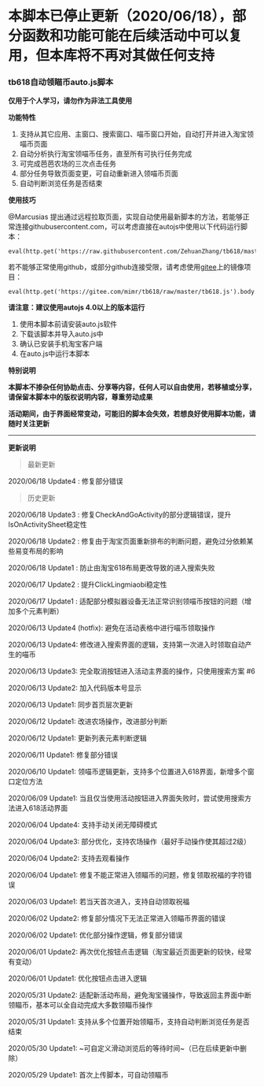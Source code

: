# 本脚本已停止更新（2020/06/18），部分函数和功能可能在后续活动中可以复用，但本库将不再对其做任何支持 

### tb618自动领瞄币auto.js脚本
**仅用于个人学习，请勿作为非法工具使用**

**功能特性**

1. 支持从其它应用、主窗口、搜索窗口、喵币窗口开始，自动打开并进入淘宝领喵币页面
2. 自动分析执行淘宝领喵币任务，直至所有可执行任务完成
3. 可完成芭芭农场的三次点击任务
4. 部分任务导致页面变更，可自动重新进入领喵币页面
5. 自动判断浏览任务是否结束

**使用技巧**

@Marcusias 提出通过远程拉取页面，实现自动使用最新脚本的方法，若能够正常连接githubusercontent.com，可以考虑直接在autojs中使用以下代码运行脚本：
```
eval(http.get('https://raw.githubusercontent.com/ZehuanZhang/tb618/master/tb618.js').body.string());
```
若不能够正常使用github，或部分github连接受限，请考虑使用[gitee](https://gitee.com/mimr/tb618)上的镜像项目：
```
eval(http.get('https://gitee.com/mimr/tb618/raw/master/tb618.js').body.string())
```
**请注意：建议使用autojs 4.0以上的版本运行**

1. 使用本脚本前请安装auto.js软件
2. 下载该脚本并导入auto.js中
3. 确认已安装手机淘宝客户端
4. 在auto.js中运行本脚本

**特别说明**

**本脚本不掺杂任何协助点击、分享等内容，任何人可以自由使用，若移植或分享，请保留本脚本中的版权说明内容，尊重劳动成果**

**活动期间，由于界面经常变动，可能旧的脚本会失效，若想良好使用脚本功能，请随时关注更新**

-----
**更新说明**

> 最新更新

2020/06/18 Update4 : 修复部分错误

> 历史更新

2020/06/18 Update3 : 修复CheckAndGoActivity的部分逻辑错误，提升IsOnActivitySheet稳定性

2020/06/18 Update2 : 修复由于淘宝页面重新排布的判断问题，避免过分依赖某些易变布局的影响

2020/06/18 Update1 : 防止由淘宝618布局更改导致的进入搜索失败

2020/06/17 Update2 : 提升ClickLingmiaobi稳定性

2020/06/17 Update1 : 适配部分模拟器设备无法正常识别领喵币按钮的问题（增加多个元素判断）

2020/06/13 Update4 (hotfix): 避免在活动表格中进行喵币领取操作

2020/06/13 Update4: 修改进入搜索界面的逻辑，支持第一次进入时领取自动产生的喵币

2020/06/13 Update3: 完全取消按钮进入活动主界面的操作，只使用搜索方案 #6

2020/06/13 Update2: 加入代码版本号显示

2020/06/13 Update1: 同步首页层次更新

2020/06/12 Update1: 改进农场操作，改进部分判断

2020/06/12 Update1: 更新列表元素判断逻辑

2020/06/11 Update1: 修复部分错误

2020/06/10 Update1: 领喵币逻辑更新，支持多个位置进入618界面，新增多个窗口定位方法

2020/06/09 Update1: 当且仅当使用活动按钮进入界面失败时，尝试使用搜索方法进入618活动界面

2020/06/04 Update4: 支持手动关闭无障碍模式

2020/06/04 Update3: 部分优化，支持农场操作（最好手动操作使其超过2级）

2020/06/04 Update2: 支持去观看操作

2020/06/04 Update1: 修复不能正常进入领瞄币的问题，修复领取祝福的字符错误

2020/06/03 Update1: 若当天首次进入，支持自动领取祝福

2020/06/02 Update2: 修复部分情况下无法正常进入领瞄币界面的错误

2020/06/02 Update1: 优化部分操作逻辑，修复部分错误

2020/06/01 Update2: 再次优化按钮点击逻辑（淘宝最近页面更新的较快，经常有变动）

2020/06/01 Update1: 优化按钮点击进入逻辑

2020/05/31 Update2: 适配新活动布局，避免淘宝骚操作，导致返回主界面中断领瞄币，基本可以全自动完成大多数领瞄币操作

2020/05/31 Update1: 支持从多个位置开始领瞄币，支持自动判断浏览任务是否结束

2020/05/30 Update1: ~可自定义滑动浏览后的等待时间~（已在后续更新中删除）

2020/05/29 Update1: 首次上传脚本，可自动领瞄币
